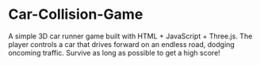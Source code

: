 # Car-Collision-Game
A simple 3D car runner game built with HTML + JavaScript + Three.js.    The player controls a car that drives forward on an endless road, dodging oncoming traffic.   Survive as long as possible to get a high score!
